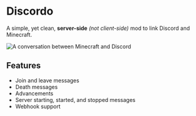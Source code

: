 # Discordo
A simple, yet clean, **server-side** _(not client-side)_ mod to link Discord and Minecraft.

![A conversation between Minecraft and Discord](https://github.com/user-attachments/assets/e84d1b04-c7da-46fc-b9c9-db9590a69f4c)

## Features
- Join and leave messages
- Death messages
- Advancements
- Server starting, started, and stopped messages
- Webhook support

